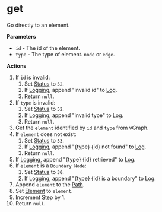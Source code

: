 # get
Go directly to an element.

**Parameters**

* `id` - The id of the element.
* `type` - The type of element. `node` or `edge`.

**Actions**

1. If `id` is invalid:
    1. Set [Status](../definition/status.md) to `52`.
    1. If [Logging](../definition/logging.md), append "invalid id" to [Log](../definition/log.md).
    1. Return `null`.
1. If `type` is invalid:
    1. Set [Status](../definition/status.md) to `52`.
    1. If [Logging](../definition/logging.md), append "invalid type" to [Log](../definition/log.md).
    1. Return `null`.
1. Get the `element` identified by `id` and `type` from vGraph.
1. If `element` does not exist:
    1. Set [Status](../definition/status.md) to `53`.
    1. If [Logging](../definition/logging.md), append "{type} {id} not found" to [Log](../definition/log.md).
    1. Return `null`.
1. If [Logging](../definition/logging.md), append "{type} {id} retrieved" to [Log](../definition/log.md).
1. If `element` is a `Boundary Node`:
    1. Set [Status](../definition/status.md) to `30`.
    1. If [Logging](../definition/logging.md), append "{type} {id} is a boundary" to [Log](../definition/log.md).
1. Append `element` to the [Path](../definition/path.md).
1. Set [Element](../definition/element.md) to `element`.
1. Increment [Step](../definition/step.md) by 1.
1. Return `null`.
